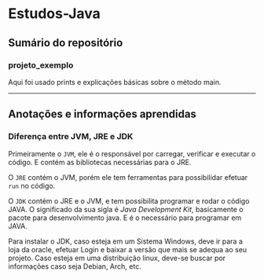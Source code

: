 # Estudos-Java

## Sumário do repositório

### **projeto_exemplo**

Aqui foi usado prints e explicações básicas sobre o método main. 

----
## Anotações e informações aprendidas

### **Diferença entre JVM, JRE e JDK**
Primeiramente o `JVM`, ele é o responsável por carregar, verificar e executar o código. E contém as bibliotecas necessárias para o JRE.

O `JRE` contém o JVM, porém ele tem ferramentas para possibilidar efetuar `run` no código. 

O `JDK` contém o JRE e o JVM, e tem possibilita programar e rodar o código JAVA. O significado da sua sigla é _Java Development Kit_, basicamente o pacote para desenvolvimento java. E é o necessário para programar em JAVA. 

Para instalar o JDK, caso esteja em um Sistema Windows, deve ir para a loja da oracle, efetuar Login e baixar a versão que mais se adequa ao seu projeto. Caso esteja em uma distribuição linux, deve-se buscar por informações caso seja Debian, Arch, etc.

